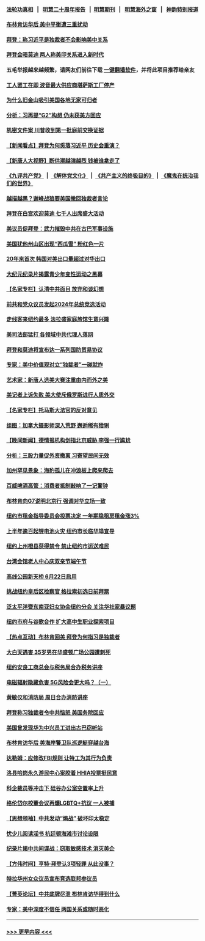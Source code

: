 #### [法轮功真相](https://github.com/gfw-breaker/truth/blob/master/README.md?t=0) &nbsp;&nbsp;|&nbsp;&nbsp; [明慧二十周年报告](https://github.com/gfw-breaker/mh-reports/blob/master/README.md?t=0) &nbsp;&nbsp;|&nbsp;&nbsp;[明慧期刊](https://github.com/gfw-breaker/mh-qikan) &nbsp;&nbsp;|&nbsp;&nbsp; [明慧海外之窗](https://github.com/gfw-breaker/mh-news/blob/master/README.md?t=0) &nbsp;&nbsp;|&nbsp;&nbsp; [神韵特别报道](https://github.com/gfw-breaker/mh-news/blob/master/shenyun.md?t=0)
#### [布林肯访华后 美中平衡遭三重扰动](../pages/nsc412/n14021124.md?t=06230643) 
#### [拜登：称习近平是独裁者不会影响美中关系](../pages/nsc412/n14021126.md?t=06230643) 
#### [拜登会晤莫迪 两人称美印关系进入新时代](../pages/nsc412/n14021147.md?t=06230643) 
#### 五毛举报越来越频繁，请网友们前往下载 [一键翻墙软件](https://github.com/gfw-breaker/ssr-accounts)，并将此项目推荐给亲友
#### [工人罢工在即 波音最大供应商堪萨斯工厂停产](../pages/nsc412/n14020994.md?t=06230643) 
#### [为什么旧金山吸引美国各地无家可归者](../pages/nsc412/n14021104.md?t=06230643) 
#### [分析：习再提“G2”构想 仍未获美方回应](../pages/nsc412/n14021060.md?t=06230643) 
#### [机密文件案 川普收到第一批庭前交换证据](../pages/nsc412/n14021032.md?t=06230643) 
#### [【新闻看点】拜登为何奚落习近平 历史会重演？](../pages/nsc412/n14020978.md?t=06230643) 
#### [【新唐人大视野】断供潮越演越烈 钱被谁拿走了](../pages/nsc412/n14021057.md?t=06230643) 
#### [《九评共产党》](https://github.com/begood0513/9ping.md/blob/master/README.md) &nbsp;|&nbsp; [《解体党文化》](../../../../jtdwh.md/blob/master/README.md)  &nbsp;|&nbsp; [《共产主义的终极目的》](../../../../gczydzjmd.md/blob/master/README.md) &nbsp;|&nbsp; [《魔鬼在统治我们的世界》](../../../../mgztzwmdsj.md/blob/master/README.md) 
#### [越描越黑？谢峰战狼要美国撤回独裁者言论](../pages/nsc412/n14021054.md?t=06230643) 
#### [拜登在白宫欢迎莫迪 七千人出席盛大活动](../pages/nsc412/n14021062.md?t=06230643) 
#### [美议员促拜登：武力摧毁中共在古巴军事设施](../pages/nsc412/n14021024.md?t=06230643) 
#### [美国犹他州山区出现“西瓜雪” 粉红色一片](../pages/nsc412/n14021025.md?t=06230643) 
#### [20年来首次 韩国对美出口量超过对华出口](../pages/nsc412/n14020999.md?t=06230643) 
#### [大纪元纪录片揭露青少年变性运动之黑幕](../pages/nsc412/n14020952.md?t=06230643) 
#### [【名家专栏】认清中共面目 放弃和谈幻想](../pages/nsc412/n14020953.md?t=06230643) 
#### [前共和党众议员发起2024年总统竞选活动](../pages/nsc412/n14020996.md?t=06230643) 
#### [走线客来纽约最多 法拉盛家庭旅馆生意兴隆](../pages/nsc412/n14020803.md?t=06230643) 
#### [美司法部猛打 各领域中共代理人落网](../pages/nsc412/n14020801.md?t=06230643) 
#### [拜登和莫迪将宣布达一系列国防贸易协议](../pages/nsc412/n14020940.md?t=06230643) 
#### [专家：美中价值观对立“独裁者”一碰就炸](../pages/nsc412/n14020870.md?t=06230643) 
#### [艺术家：新唐人选美大赛注重由内而外之美](../pages/nsc412/n14020608.md?t=06230643) 
#### [美记者上诉失败 美大使斥俄罗斯进行人质外交](../pages/nsc412/n14020916.md?t=06230643) 
#### [【名家专栏】托马斯大法官的反对意见](../pages/nsc412/n14020392.md?t=06230643) 
#### [组图：加拿大摄影师深入荒野 邂逅稀有猞猁](../pages/nsc412/n14020143.md?t=06230643) 
#### [【晚间新闻】德情报机构剑指北京威胁 李强一行尴尬](../pages/nsc412/n14020854.md?t=06230643) 
#### [分析：三股力量促外资撤离 习寄望民间无效](../pages/nsc412/n14020052.md?t=06230643) 
#### [加州罕见景象：海豹孤儿在冲浪板上爬来爬去](../pages/nsc412/n14020789.md?t=06230643) 
#### [百威啤酒高管：消费者抵制敲响了一记警钟](../pages/nsc412/n14020826.md?t=06230643) 
#### [布林肯向G7说明北京行 强调对华立场一致](../pages/nsc412/n14020782.md?t=06230643) 
#### [纽约市租金指导委员会投票决定 一年期稳租房租金涨3%](../pages/nsc412/n14020765.md?t=06230643) 
#### [上半年逾百起锂电池火灾 纽约市长临华埠宣导](../pages/nsc412/n14020767.md?t=06230643) 
#### [纽约上州橙县获得禁令 禁止纽约市运送难民](../pages/nsc412/n14020771.md?t=06230643) 
#### [台湾会馆老人中心庆双亲节端午节](../pages/nsc412/n14020808.md?t=06230643) 
#### [高线公园新天桥 6月22日启用](../pages/nsc412/n14020814.md?t=06230643) 
#### [挑战纽约皇后区检察官 格拉索初选日前拜票](../pages/nsc412/n14020806.md?t=06230643) 
#### [泛太平洋暨东南亚妇女协会纽约分会 关注华社家暴议题](../pages/nsc412/n14020818.md?t=06230643) 
#### [纽约市府与谷歌合作 扩大高中生职业探索项目](../pages/nsc412/n14020816.md?t=06230643) 
#### [【热点互动】布林肯回美 拜登为何指习是独裁者](../pages/nsc412/n14020678.md?t=06230643) 
#### [大白天遇害 35岁男在华盛顿广场公园遭刺死](../pages/nsc412/n14020764.md?t=06230643) 
#### [纽约安良工商总会与税务局合办税务讲座](../pages/nsc412/n14020785.md?t=06230643) 
#### [电磁辐射隐藏危害 5G风险会更大吗？（一）](../pages/nsc412/n14020726.md?t=06230643) 
#### [黄敏仪和消防局 周日合办消防讲座](../pages/nsc412/n14020786.md?t=06230643) 
#### [拜登称习独裁者令中共恼怒 美国务院回应](../pages/nsc412/n14020722.md?t=06230643) 
#### [美国曾发现华为中兴员工进出古巴窃听站](../pages/nsc412/n14020666.md?t=06230643) 
#### [布林肯访华后 美海岸警卫队巡逻艇穿越台海](../pages/nsc412/n14020701.md?t=06230643) 
#### [达勒姆：应修改FBI规则 让特工为其行为负责](../pages/nsc412/n14020650.md?t=06230643) 
#### [洛县哈岗永久游民中心案胶着 HHIA投票挺民意](../pages/nsc412/n14020705.md?t=06230643) 
#### [科企裁员等冲击下 硅谷办公室空置率上升](../pages/nsc412/n14020599.md?t=06230643) 
#### [格伦岱尔校董会议再爆LGBTQ+抗议 一人被捕](../pages/nsc412/n14020688.md?t=06230643) 
#### [【思想领袖】中共发动“熵战” 破坏印太稳定](../pages/nsc412/n14003899.md?t=06230643) 
#### [忧少儿阅读淫书 杭廷顿海滩市讨论设限](../pages/nsc412/n14020679.md?t=06230643) 
#### [纪录片揭中共间谍战：窃取敏感技术 消灭美企](../pages/nsc412/n14020544.md?t=06230643) 
#### [【方伟时间】亨特‧拜登认3项轻罪 从此没事？](../pages/nsc412/n14020662.md?t=06230643) 
#### [特拉华州女众议员宣布竞选联邦参议员](../pages/nsc412/n14020571.md?t=06230643) 
#### [【菁英论坛】中共底牌尽泄 布林肯访华得到什么](../pages/nsc412/n14020572.md?t=06230643) 
#### [专家：美中深度不信任 两国关系或随时恶化](../pages/nsc412/n14020592.md?t=06230643) 

----
#### [ >>> 更早内容 <<< ](../indexes/nsc412-earlier.md)
